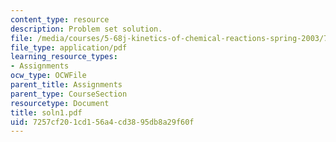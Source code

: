 ```yaml
---
content_type: resource
description: Problem set solution.
file: /media/courses/5-68j-kinetics-of-chemical-reactions-spring-2003/7257cf201cd156a4cd3895db8a29f60f_soln1.pdf
file_type: application/pdf
learning_resource_types:
- Assignments
ocw_type: OCWFile
parent_title: Assignments
parent_type: CourseSection
resourcetype: Document
title: soln1.pdf
uid: 7257cf20-1cd1-56a4-cd38-95db8a29f60f
---
```

